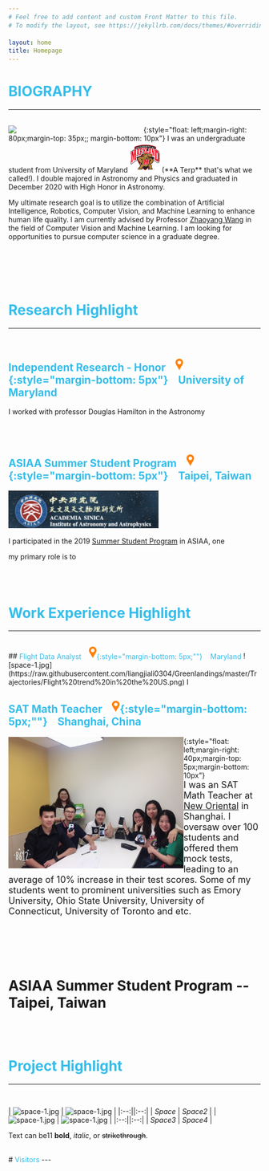 ```yaml
---
# Feel free to add content and custom Front Matter to this file.
# To modify the layout, see https://jekyllrb.com/docs/themes/#overriding-theme-defaults

layout: home
title: Homepage
---
```


# <span style="color:#34bdeb">BIOGRAPHY</span>
---
<br/>
<img align="Left" width="270" img src="/images/bio_photo.png" >{:style="float: left;margin-right: 80px;margin-top: 35px;; margin-bottom: 10px"}
I was an undergraduate student from University of Maryland  <img src="/images/terp.png" width="60"> (**A Terp** that's what we called!). I double majored in Astronomy and Physics and graduated in December 2020 with High Honor in Astronomy.

My ultimate research goal is to utilize the combination of Artificial Intelligence, Robotics, Computer Vision, and Machine Learning to enhance human life quality. I am currently advised by Professor [Zhaoyang Wang](http://engineering.catholic.edu/research-and-faculty/faculty-profiles/mechanical/wang-zhaoyang/index.html) in the field of Computer Vision and Machine Learning. I am looking for opportunities to pursue computer science in a graduate degree.  

<br/>
<br/>
<br/>
<br/>

# <span style="color:#34bdeb"> Research Highlight</span>
---
<br/>

## <span style="color:#34bdeb"> Independent Research - Honor &nbsp;&nbsp; <img src="/images/location-pin2.png" width="15">{:style="margin-bottom: 5px"} &nbsp;&nbsp; University of Maryland</span>

I worked with professor Douglas Hamilton in the Astronomy

<br/>
<br/>



## <span style="color:#34bdeb"> ASIAA Summer Student Program &nbsp;&nbsp; <img src="/images/location-pin2.png" width="15">{:style="margin-bottom: 5px"} &nbsp;&nbsp; Taipei, Taiwan</span>
[<img src="/images/ASIAA_logo2.png" width="300">](https://www.asiaa.sinica.edu.tw/index.php)
<br/>

I participated in the 2019 [Summer Student Program](https://events.asiaa.sinica.edu.tw/ssp/2019/index.php) in ASIAA, one

my primary role is to

<br/>
<br/>

# <span style="color:#34bdeb"> Work Experience Highlight</span>
---
<br/>
## <span style="color:#34bdeb"> Flight Data Analyst &nbsp;&nbsp; <img src="/images/location-pin2.png" width="15">{:style="margin-bottom: 5px;""} &nbsp;&nbsp; Maryland</span>
![space-1.jpg](https://raw.githubusercontent.com/liangjiali0304/Greenlandings/master/Trajectories/Flight%20trend%20in%20the%20US.png)
I

## <span style="color:#34bdeb"> SAT Math Teacher &nbsp;&nbsp; <img src="/images/location-pin2.png" width="15">{:style="margin-bottom: 5px;""} &nbsp;&nbsp; Shanghai, China</span>

<img align="Left" width="350" img src="/images/IMG_1433.JPG" >{:style="float: left;margin-right: 40px;margin-top: 5px;margin-bottom: 10px"}
<br/>
<span style="font-size:18px;">I was an SAT Math Teacher at [New Oriental](https://en.wikipedia.org/wiki/New_Oriental) in Shanghai. I oversaw over 100 students and offered them mock tests, leading to an average of 10% increase in their test scores. Some of my students went to prominent universities such as Emory University, Ohio State University, University of Connecticut, University of Toronto and etc.</span>

<br/>
<br/><br/><br/>

# ASIAA Summer Student Program   -- Taipei, Taiwan



<br/>
<br/>

# <span style="color:#34bdeb"> Project Highlight</span>
---
<br/>

| ![space-1.jpg](http://www.storywarren.com/wp-content/uploads/2016/09/space-1.jpg) | ![space-1.jpg](http://www.storywarren.com/wp-content/uploads/2016/09/space-1.jpg) |
|:--:||:--:|
| *Space* | *Space2* |
| ![space-1.jpg](http://www.storywarren.com/wp-content/uploads/2016/09/space-1.jpg) | ![space-1.jpg](http://www.storywarren.com/wp-content/uploads/2016/09/space-1.jpg) |
|:--:||:--:|
| *Space3* | *Space4* |


Text can be11 **bold**, _italic_, or ~~strikethrough~~.


<br/>
# <span style="color:#34bdeb"> Visitors</span>
---
<br/>
<script type="text/javascript" id="clustrmaps" src="//cdn.clustrmaps.com/map_v2.js?cl=080808&w=a&t=n&d=NtnDAnhh06Hv9bvAgcsjPx20pqgbeddYgPGGgwsJgEQ&co=ffffff&cmo=3acc3a&cmn=ff5353&ct=808080"></script>
